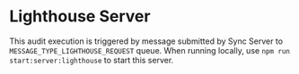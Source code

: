 # Lighthouse Server

This audit execution is triggered by message submitted by Sync Server to `MESSAGE_TYPE_LIGHTHOUSE_REQUEST` queue. When running locally, use `npm run start:server:lighthouse` to start this server.
